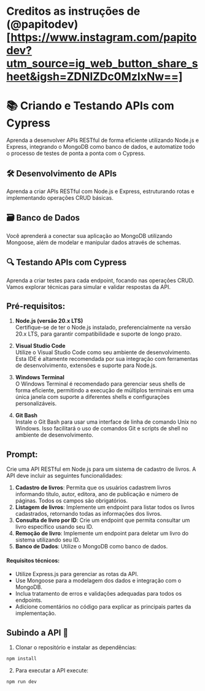 # Creditos as instruções de (@papitodev)[https://www.instagram.com/papitodev?utm_source=ig_web_button_share_sheet&igsh=ZDNlZDc0MzIxNw==]

# 📚 Criando e Testando APIs com Cypress

Aprenda a desenvolver APIs RESTful de forma eficiente utilizando Node.js e Express, integrando o MongoDB como banco de dados, e automatize todo o processo de testes de ponta a ponta com o Cypress.

## 🛠️ Desenvolvimento de APIs

Aprenda a criar APIs RESTful com Node.js e Express, estruturando rotas e implementando operações CRUD básicas.

## 🗃️ Banco de Dados

Você aprenderá a conectar sua aplicação ao MongoDB utilizando Mongoose, além de modelar e manipular dados através de schemas. 

## 🔍 Testando APIs com Cypress

Aprenda a criar testes para cada endpoint, focando nas operações CRUD. Vamos explorar técnicas para simular e validar respostas da API.

## **Pré-requisitos:**

1. **Node.js (versão 20.x LTS)**  
   Certifique-se de ter o Node.js instalado, preferencialmente na versão 20.x LTS, para garantir compatibilidade e suporte de longo prazo.

2. **Visual Studio Code**  
   Utilize o Visual Studio Code como seu ambiente de desenvolvimento. Esta IDE é altamente recomendada por sua integração com ferramentas de desenvolvimento, extensões e suporte para Node.js.

3. **Windows Terminal**  
   O Windows Terminal é recomendado para gerenciar seus shells de forma eficiente, permitindo a execução de múltiplos terminais em uma única janela com suporte a diferentes shells e configurações personalizáveis.

4. **Git Bash**  
   Instale o Git Bash para usar uma interface de linha de comando Unix no Windows. Isso facilitará o uso de comandos Git e scripts de shell no ambiente de desenvolvimento.

## **Prompt:**

Crie uma API RESTful em Node.js para um sistema de cadastro de livros. A API deve incluir as seguintes funcionalidades:

1. **Cadastro de livros**: Permita que os usuários cadastrem livros informando título, autor, editora, ano de publicação e número de páginas. Todos os campos são obrigatórios.
2. **Listagem de livros**: Implemente um endpoint para listar todos os livros cadastrados, retornando todas as informações dos livros.
3. **Consulta de livro por ID**: Crie um endpoint que permita consultar um livro específico usando seu ID.
4. **Remoção de livro**: Implemente um endpoint para deletar um livro do sistema utilizando seu ID.
5. **Banco de Dados**: Utilize o MongoDB como banco de dados.

#### **Requisitos técnicos:**

- Utilize Express.js para gerenciar as rotas da API.
- Use Mongoose para a modelagem dos dados e integração com o MongoDB.
- Inclua tratamento de erros e validações adequadas para todos os endpoints.
- Adicione comentários no código para explicar as principais partes da implementação.

## **Subindo a API 🚀**

1. Clonar o repositório e instalar as dependências:

```bash
npm install
```

2. Para executar a API execute:

```bash
npm run dev
```

